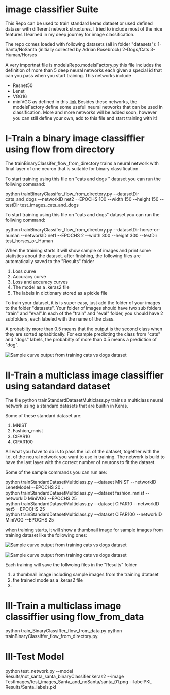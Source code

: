 ﻿# image classifier Suite


This Repo can be used to train standard keras dataset  or used defined dataser with different network structures. I tried  to include most of the nice features I learned in my deep journey for image classification.

The repo comes loaded with following datasets (all in folder "datasets"):
1-Santa/NoSanta     (initially collected  by  Adrian Rosebrock) 
2-Dogs/Cats
3-Human/Horses

A very importnat file is modelsRepo.modelsFactory.py this file includes the definition of more than 5 deep neural networks  each given a special id that can you pass when you start training. This networks include 

 - Resnet50   
 - Lenet
 - VGG16  
 - miniVGG as defined  in this [link](https://www.pyimagesearch.com/2019/02/11/fashion-mnist-with-keras-and-deep-learning)
Besides these networks, the modelsFactory define some usefull neural networks that can be used  in classification.
More and more networks will be added soon, however you can still define your own, add to this file and start training with it!



# I-Train a binary image classiffier using flow from directory

The 
trainBinaryClassifer_flow_from_directory trains a neural network with final layer of one neuron that is suitable for binary classification.

To start  training  using this file on "cats and dogs " dataset you can run the follwing command:

python trainBinaryClassifer_flow_from_directory.py  --datasetDir cats_and_dogs --networkID net2  --EPOCHS 100  --width  150 --height  150 --testDir test_images_cats_and_dogs

To start  training  using this file on "cats and dogs" dataset you can run the follwing command:

python trainBinaryClassifer_flow_from_directory.py  --datasetDir horse-or-human --networkID net1  --EPOCHS 2  --width  300 --height  300 --testDir test_horses_or_Human

When the training starts it will show sample of images and print some statistics about the dataset. after finishing, the following files are automatically saved to the "Results" folder

 1. Loss curve
 2. Accuracy curve
 3. Loss and accuracy curves
 4. The model as a .keras2 file
 5. The labels in dictionary stored as a pickle file


To train your dataset, it is is super easy, just add the folder of your images to the folder "datasets".
Your folder of images  should have two sub folders "train" and "eval".In each of the "train" and "eval" folder, you should have 2 subfolders, each labeled with the name of the class. 
 
A probabilty more than 0.5 means that the output is the second  class when they are sorted aphabitically. For example  predicting  the class from "cats" and "dogs" labels, the probabilty of more than 0.5  means a prediction of "dog".



![Sample curve output from training cats vs dogs dataset](https://github.com/Walid-Ahmed/imageclassifierSuite/blob/master/sampleImages/plot_loss_accu.png)


# II-Train a multiclass image classiffier using satandard dataset


The file python trainStandardDatasetMulticlass.py trains a multiclass neural network using a standard datasets that are builtin in Keras.

Some of these standard dataset are:
 1. MNIST
 2. Fashion_mnist
 3. CIFAR10
 4. CIFAR100

All what you have to do is to pass the i.d. of the dataset, together with the i.d. of the neural network you want to use in training. The network is build to have the last layer with the correct number of neurons to fit  the dataset.

Some of the sample commands you can run are:

python trainStandardDatasetMulticlass.py --dataset MNIST  --networkID  LenetModel --EPOCHS 20 .  
python trainStandardDatasetMulticlass.py  --dataset fashion_mnist --networkID MiniVGG --EPOCHS 25  
python trainStandardDatasetMulticlass.py  --dataset CIFAR10 --networkID net5  --EPOCHS 25    
python trainStandardDatasetMulticlass.py  --dataset CIFAR100 --networkID MiniVGG  --EPOCHS 25 

when training starts, it will show a thumbnail image  for sample images from training dataset like the following ones:

![Sample curve output from training cats vs dogs dataset](https://github.com/Walid-Ahmed/imageclassifierSuite/blob/master/sampleImages/sample_MNIST.png)


![Sample curve output from training cats vs dogs dataset](https://github.com/Walid-Ahmed/imageclassifierSuite/blob/master/sampleImages/sample_fashion_mnist.png)

Each training will save the follwoing files in the "Results" folder

 1. a thumbnail image including sample images from the training dtataset
 2. the trained mode as a .keras2 file
 3. 

# III-Train a multiclass image classiffier using flow_from_data


python train_BinaryClassiffer_flow_from_data.py
python trainBinaryClassiffer_flow_from_directory.py.   

# III-Test Model
python test_network.py --model Results/not_santa_santa_binaryClassifier.keras2  --image TestImages/test_images_Santa_and_noSanta/santa_01.png --labelPKL Results/Santa_labels.pkl
